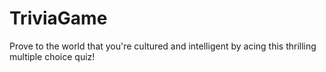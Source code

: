 # TriviaGame
Prove to the world that you're cultured and intelligent by acing this thrilling multiple choice quiz!
